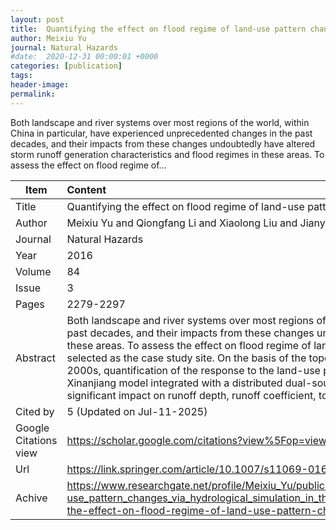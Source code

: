 ```yaml
---
layout: post
title:  Quantifying the effect on flood regime of land-use pattern changes via hydrological simulation in the upper Huaihe River basin China
author: Meixiu Yu
journal: Natural Hazards
#date:  2020-12-31 00:00:01 +0000
categories: [publication]
tags: 
header-image: 
permalink: 
---
```

Both landscape and river systems over most regions of the world, within China in particular, have experienced unprecedented changes in the past decades, and their impacts from these changes undoubtedly have altered storm runoff generation characteristics and flood regimes in these areas. To assess the effect on flood regime of...
<!--the above is the excerpt-->
<!--more-->
<!--the following is the text-->


| Item           | Content    	|
| ---------------|:-------------|
| Title          | Quantifying the effect on flood regime of land-use pattern changes via hydrological simulation in the upper Huaihe River basin China     	|
| Author         | Meixiu Yu and Qiongfang Li and Xiaolong Liu and Jianyun Zhang    	|
| Journal        | Natural Hazards   	|
| Year           | 2016  		|
| Volume         | 84	   	|
| Issue          | 3	   	|
| Pages          | 2279-2297	   	|
| Abstract       | Both landscape and river systems over most regions of the world, within China in particular, have experienced unprecedented changes in the past decades, and their impacts from these changes undoubtedly have altered storm runoff generation characteristics and flood regimes in these areas. To assess the effect on flood regime of land-use pattern changes, the upper Huaihe River basin above the Dapoling station was selected as the case study site. On the basis of the topography, land-use/land cover, hydrological and meteorological data in 1990s and 2000s, quantification of the response to the land-use pattern change of flood characteristics was made by using the semi-distributed Xinanjiang model integrated with a distributed dual-source evapotranspiration model. The results revealed that land-use pattern change had significant impact on runoff depth, runoff coefficient, together with flood peak size …	|
| Cited by		 | 5 (Updated on Jul-11-2025)   	|
| Google Citations view | <https://scholar.google.com/citations?view%5Fop=view%5Fcitation&hl=en&citation%5Ffor%5Fview=ly9d4IgAAAAJ:8k81kl-MbHgC>		|
| Url  			 | <https://link.springer.com/article/10.1007/s11069-016-2552-1>		|
| Achive 	     | <https://www.researchgate.net/profile/Meixiu_Yu/publication/307557335_Quantifying_the_effect_on_flood_regime_of_land-use_pattern_changes_via_hydrological_simulation_in_the_upper_Huaihe_River_basin_China/links/5b163aacaca272d43b7ea7c0/Quantifying-the-effect-on-flood-regime-of-land-use-pattern-changes-via-hydrological-simulation-in-the-upper-Huaihe-River-basin-China.pdf>	|


